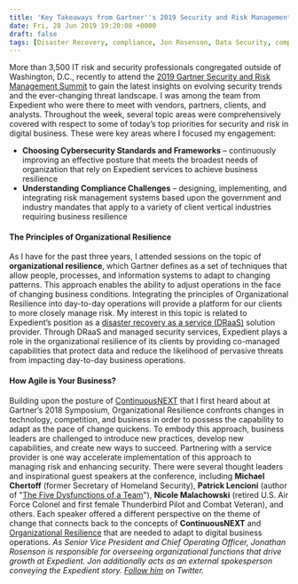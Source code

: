 ```yaml
---
title: 'Key Takeaways from Gartner''s 2019 Security and Risk Management Summit – The Business Case for Organizational Resilience'
date: Fri, 28 Jun 2019 19:20:08 +0000
draft: false
tags: [Disaster Recovery, compliance, Jon Rosenson, Data Security, compliance, managed services, cybersecurity, cybersecurity standards, risk management, Gartner Security and Risk Management Summit, organizational resilience, ContinuousNEXT]
---
```


More than 3,500 IT risk and security professionals congregated outside of Washington, D.C., recently to attend the [2019 Gartner Security and Risk Management Summit](https://www.gartner.com/en/conferences/na/security-risk-management-us) to gain the latest insights on evolving security trends and the ever-changing threat landscape. I was among the team from Expedient who were there to meet with vendors, partners, clients, and analysts. Throughout the week, several topic areas were comprehensively covered with respect to some of today’s top priorities for security and risk in digital business. These were key areas where I focused my engagement:

*   **Choosing Cybersecurity Standards and Frameworks** – continuously improving an effective posture that meets the broadest needs of organization that rely on Expedient services to achieve business resilience
*   **Understanding Compliance Challenges** – designing, implementing, and integrating risk management systems based upon the government and industry mandates that apply to a variety of client vertical industries requiring business resilience

#### The Principles of Organizational Resilience

As I have for the past three years, I attended sessions on the topic of **organizational resilience**, which Gartner defines as a set of techniques that allow people, processes, and information systems to adapt to changing patterns. This approach enables the ability to adjust operations in the face of changing business conditions. Integrating the principles of Organizational Resilience into day-to-day operations will provide a platform for our clients to more closely manage risk. My interest in this topic is related to Expedient’s position as a [disaster recovery as a service (DRaaS)](https://www.expedient.com/services/managed-services/disaster-recovery/) solution provider. Through DRaaS and managed security services, Expedient plays a role in the organizational resilience of its clients by providing co-managed capabilities that protect data and reduce the likelihood of pervasive threats from impacting day-to-day business operations.

#### How Agile is Your Business?

Building upon the posture of [ContinuousNEXT](https://www.expedient.com/blog/is-your-organization-continuousnext/) that I first heard about at Gartner’s 2018 Symposium, Organizational Resilience confronts changes in technology, competition, and business in order to possess the capability to adapt as the pace of change quickens. To embody this approach, business leaders are challenged to introduce new practices, develop new capabilities, and create new ways to succeed. Partnering with a service provider is one way accelerate implementation of this approach to managing risk and enhancing security. There were several thought leaders and inspirational guest speakers at the conference, including **Michael Chertoff** (former Secretary of Homeland Security), **Patrick Lencioni** (author of "[The Five Dysfunctions of a Team](https://www.amazon.com/Five-Dysfunctions-Team-Leadership-Fable/dp/0787960756)"), **Nicole Malachowski** (retired U.S. Air Force Colonel and first female Thunderbird Pilot and Combat Veteran), and others. Each speaker offered a different perspective on the theme of change that connects back to the concepts of **ContinuousNEXT** and [Organizational Resilience](https://www.expedient.com/blog/the-evolution-of-disaster-recovery-gaining-it-resilience/) that are needed to adapt to digital business operations. _As Senior Vice President and Chief Operating Officer, Jonathan Rosenson is responsible for overseeing organizational functions that drive growth at Expedient. Jon additionally acts as an external spokesperson conveying the Expedient story. [Follow him](https://twitter.com/rosenson) on Twitter._